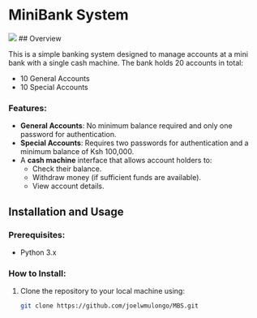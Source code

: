 # MiniBank System
<img src="./minibus.jpg">
## Overview

This is a simple banking system designed to manage accounts at a mini bank with a single cash machine. The bank holds 20 accounts in total:
- 10 General Accounts
- 10 Special Accounts

### Features:
- **General Accounts**: No minimum balance required and only one password for authentication.
- **Special Accounts**: Requires two passwords for authentication and a minimum balance of Ksh 100,000.
- A **cash machine** interface that allows account holders to:
  - Check their balance.
  - Withdraw money (if sufficient funds are available).
  - View account details.

## Installation and Usage

### Prerequisites:
- Python 3.x

### How to Install:
1. Clone the repository to your local machine using:
   ```bash
   git clone https://github.com/joelwmulongo/MBS.git
